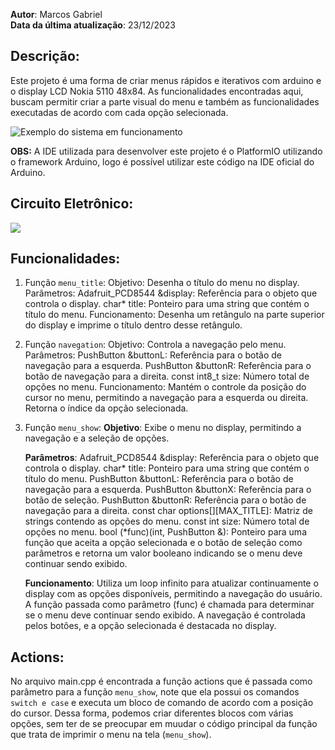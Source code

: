 **Autor**: Marcos Gabriel <br>
**Data da última atualização**: 23/12/2023 

## Descrição:
Este projeto é uma forma de criar menus rápidos e iterativos com arduino e o display LCD Nokia 5110 48x84. As funcionalidades encontradas aqui, buscam permitir criar a parte visual do menu e também as funcionalidades executadas de acordo com cada opção selecionada.

![*Exemplo do sistema em funcionamento*](images/example.gif)

**OBS:** A IDE utilizada para desenvolver este projeto é o PlatformIO utilizando o framework Arduino, logo é possível utilizar este código na IDE oficial do Arduino.

## Circuito Eletrônico:
<img src="https://cdn.discordapp.com/attachments/1153711382336909332/1163203943237689404/image.png?ex=653eb917&is=652c4417&hm=aafb61461d30b2c1abee0a6c10e71c59c9cdcf73e34c3c1c1630b3395ad9d880&" />

## Funcionalidades:
1. Função `menu_title`:
    Objetivo: Desenha o título do menu no display.
    Parâmetros:
    Adafruit_PCD8544 &display: Referência para o objeto que controla o display.
    char* title: Ponteiro para uma string que contém o título do menu.
    Funcionamento: Desenha um retângulo na parte superior do display e imprime o título dentro desse retângulo.

2. Função `navegation`:
    Objetivo: Controla a navegação pelo menu.
    Parâmetros:
    PushButton &buttonL: Referência para o botão de navegação para a esquerda.
    PushButton &buttonR: Referência para o botão de navegação para a direita.
    const int8_t size: Número total de opções no menu.
    Funcionamento: Mantém o controle da posição do cursor no menu, permitindo a navegação para a esquerda ou direita. Retorna o índice da opção selecionada.

3. Função `menu_show`:
    **Objetivo**: Exibe o menu no display, permitindo a navegação e a seleção de opções.

    **Parâmetros**:
    Adafruit_PCD8544 &display: Referência para o objeto que controla o display.
    char* title: Ponteiro para uma string que contém o título do menu.
    PushButton &buttonL: Referência para o botão de navegação para a esquerda.
    PushButton &buttonX: Referência para o botão de seleção.
    PushButton &buttonR: Referência para o botão de navegação para a direita.
    const char options[][MAX_TITLE]: Matriz de strings contendo as opções do menu.
    const int size: Número total de opções no menu.
    bool (*func)(int, PushButton &): Ponteiro para uma função que aceita a opção selecionada e o botão de seleção como parâmetros e retorna um valor booleano indicando se o menu deve continuar sendo exibido.

    **Funcionamento**: Utiliza um loop infinito para atualizar continuamente o display com as opções disponíveis, permitindo a navegação do usuário. A função passada como parâmetro (func) é chamada para determinar se o menu deve continuar sendo exibido. A navegação é controlada pelos botões, e a opção selecionada é destacada no display.

## Actions:
No arquivo main.cpp é encontrada a função actions que é passada como parâmetro para a função `menu_show`, note que ela possui os comandos `switch e case` e executa um bloco de comando de acordo com a posição do cursor. Dessa forma, podemos criar diferentes blocos com várias opções, sem ter de se preocupar em muudar o código principal da função que trata de imprimir o menu na tela (`menu_show`).

